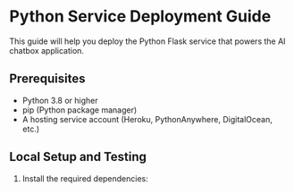 # Python Service Deployment Guide

This guide will help you deploy the Python Flask service that powers the AI chatbox application.

## Prerequisites

- Python 3.8 or higher
- pip (Python package manager)
- A hosting service account (Heroku, PythonAnywhere, DigitalOcean, etc.)

## Local Setup and Testing

1. Install the required dependencies:

